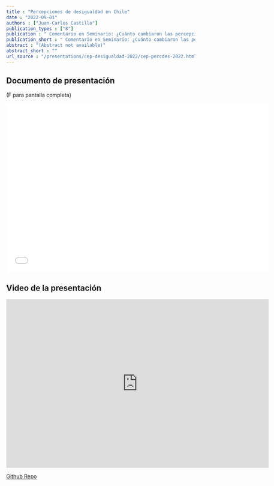 ```yaml
---
title : "Percepciones de desigualdad en Chile"
date : "2022-09-01"
authors : ["Juan-Carlos Castillo"]
publication_types : ["8"]
publication : " Comentario en Seminario: ¿Cuánto cambiaron las percepciones de desigualdad tras el estallido social? . Centro de Estudios Públicos"
publication_short : " Comentario en Seminario: ¿Cuánto cambiaron las percepciones de desigualdad tras el estallido social? . Centro de Estudios Públicos"
abstract : "(Abstract not available)"
abstract_short : ""
url_source : "/presentations/cep-desigualdad-2022/cep-percdes-2022.html"
---
```

## Documento de presentación

(F para pantalla completa)

<iframe width="700"  height="450" src="/presentations/cep-desigualdad-2022/cep-percdes-2022.html" title="Xaringan presentation" frameborder="0" allow="accelerometer; autoplay; clipboard-write; encrypted-media; gyroscope; picture-in-picture" allowfullscreen></iframe>

## Video de la presentación

<iframe width="700" height="450" src="https://www.youtube.com/embed/IWTdvLViFs0" title="YouTube video player" frameborder="0" allow="accelerometer; autoplay; clipboard-write; encrypted-media; gyroscope; picture-in-picture" allowfullscreen></iframe>

[Github Repo](https://github.com/juancarloscastillo/jc-academic/static/presentations/cep-desigualdad-2022)
